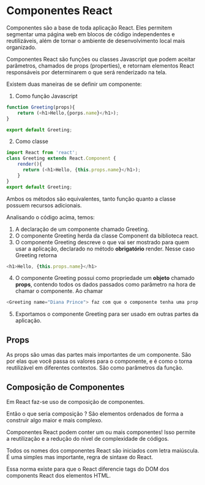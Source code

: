 # Componentes React

Componentes são a base de toda aplicação React. Eles permitem segmentar uma página web em
blocos de código independentes e reutilizáveis, além de tornar o ambiente de desenvolvimento
local mais organizado.

Componentes React são funções ou classes Javascript que podem aceitar parâmetros, chamados
de props (properties), e retornam elementos React responsáveis por determinarem o que
será renderizado na tela.

Existem duas maneiras de se definir um componente:

1. Como função Javascript

```javascript
function Greeting(props){
    return (<h1>Hello,{porps.name}</h1>);
}

export default Greeting;
```
2. Como classe

```javascript
import React from 'react';
class Greeting extends React.Component {
    render(){
      return (<h1>Hello, {this.props.name}</h1>);
    }
}
export default Greeting;
```
Ambos os métodos são equivalentes, tanto função quanto a classe possuem recursos adicionais.

Analisando o código acima, temos:

1. A declaração de um componente chamado Greeting.
2. O componente Greeting herda da classe Component da biblioteca react.
3. O componente Greeting descreve o que vai ser mostrado para quem usar a aplicação,
declarado no método **obrigatório** render. Nesse caso Greeting retorna 
```javascript
<h1>Hello, {this.props.name}</h1>
```
4. O componente Greeting possui como propriedade um **objeto** chamado **props**, contendo
todos os dados passados como parâmetro na hora de chamar o componente. Ao chamar
```javascript
<Greeting name="Diana Prince"> faz com que o componente tenha uma prop { name: 'Diana Prince'}.
```
5. Exportamos o componente Greeting para ser usado em outras partes da aplicação.

## Props

As props são umas das partes mais importantes de um componente. São por elas que você passa os valores
para o componente, e é como o torna reutilizável em diferentes contextos. São como parâmetros da função.

## Composição de Componentes

Em React faz-se uso de composição de componentes.

Então o que seria composição ?
São elementos ordenados de forma a construir algo maior e mais complexo.

Componentes React podem conter um ou mais componentes! Isso permite a reutilização e a redução
do nível de complexidade de códigos.

Todos os nomes dos componentes React são iniciados com letra maiúscula. É uma simples mas importante, regra de sintaxe do React.

Essa norma existe para que o React diferencie tags do DOM dos components React dos elementos HTML.


